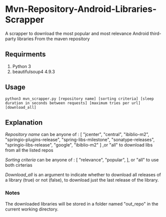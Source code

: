 # Mvn-Repository-Android-Libraries-Scrapper
A scrapper to download the most popular and most relevance Android third-party libraries From the maven repository

## Requirments 
  1. Python 3
  2. beautifulsoup4   4.9.3

## Usage

  `python3 mvn_scrapper.py [repository name] [sorting criteria] [sleep duration in seconds between requests] [maximum tries per url] [download_all]`

## Explanation 

  *Repository name* can be anyone of : [
    "jcenter",
    "central",
    "ibiblio-m2",
    "springio-plugins-release",
    "spring-libs-milestone",
    "sonatype-releases",
    "springio-libs-release",
    "google",
    "ibiblio-m2"
] ,or "all" to download libs from all the listed repos

  *Sorting criteria* can be anyone of : [
    "relevance",
    "popular",
], or "all" to use both cirterias 

  *Download_all* is an argument to indicate whether to download all releases of a library (true) or not (false), to  download just the last release of the library.
  
  
### Notes

The downloaded libraries will be stored in a folder named "out_repo" in the current working directory.
